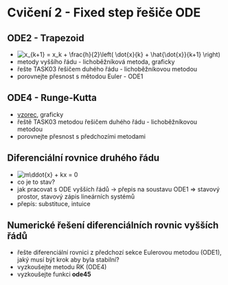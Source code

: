 ﻿# Cvičení 2 - Fixed step řešiče ODE

## ODE2 - Trapezoid
* ![x_{k+1} = x_k + \frac{h}{2}\left(  \dot{x}_{k} + \hat{\dot{x}}_{k+1}   \right)](https://render.githubusercontent.com/render/math?math=x_%7Bk%2B1%7D%20%3D%20x_k%20%2B%20%5Cfrac%7Bh%7D%7B2%7D%5Cleft(%20%20%5Cdot%7Bx%7D_%7Bk%7D%20%2B%20%5Chat%7B%5Cdot%7Bx%7D%7D_%7Bk%2B1%7D%20%20%20%5Cright))
* metody vyššího řádu - lichoběžníková metoda, graficky
* řešte TASK03 řešičem duhého řádu - lichoběžníkovou metodou
* porovnejte přesnost s mětodou Euler - ODE1

## ODE4 - Runge-Kutta
* [vzorec](https://en.wikipedia.org/wiki/Runge%E2%80%93Kutta_methods), graficky
* řeště TASK03 metodou řešičem duhého řádu - lichoběžníkovou metodou
* porovnejte přesnost s předchozími metodami


## Diferenciální rovnice druhého řádu
* ![m\ddot{x} + kx = 0](https://render.githubusercontent.com/render/math?math=m%5Cddot%7Bx%7D%20%2B%20kx%20%3D%200)
* co je to stav?
* jak pracovat s ODE vyšších řádů -> přepis na soustavu ODE1 => stavový prostor, stavový zápis lineárních systémů
* přepís: substituce, intuice

## Numerické řešení diferenciálních rovnic vyšších řádů
* řešte diferenciální rovnici z předchozí sekce Eulerovou metodou (ODE1), jaký musí být krok aby byla stabilní?
* vyzkoušejte metodu RK (ODE4)
* vyzkoušejte funkci **ode45**
